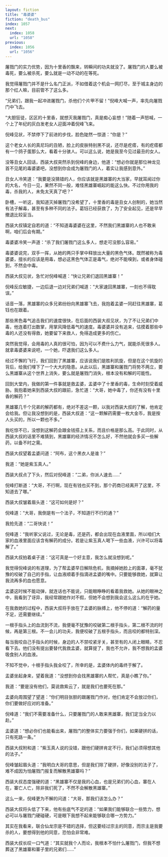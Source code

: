 ```yaml
---
layout: fiction
title: "毒婆婆"
fiction: "death_bus"
index: 1057
next:
  index: 1058
  url: "1058"
previous:
  index: 1056
  url: "1056"
---
```

屠戮门的实力优势，因为十里香的飘来，转瞬间的功夫就没了。屠戮门的人要么被毒死，要么被杀死，要么就是一动不动的在等死。

我觉得屠戮门并不是什么名门正派，不如借着这个机会一网打尽，至于城主身边的那个红人嘛，目前管不了这么多。

“兄弟们，跟我一起冲进屠戮门，杀他们个片甲不留！”倪峰大喊一声，率先向屠戮门中飞去。

“大胆狂徒，区区的十里香，就想灭我屠戮门，真是痴心妄想！”随着一声怒喊，一个上了年纪的灰白发老女人迎面冲着倪峰飞来。

倪峰见状，不禁停下了前进的步伐，脸色陡然一惊道：“你是？”

这个老女人长的真尼玛的丑陋，脸上的皮肤特别黑不说，还尽是疙瘩，有的疙瘩都有一个鸽子蛋那么大，看着十分骇人。可以这么说，她是我至今见过最丑的女人。

没等丑女人回话，西装大叔突然杀到倪峰的身边，他道：“想必你就是那位神龙见首不见尾的毒婆婆吧，没想到你会成为屠戮门的人，着实让我感到意外。”

丑女人冷笑道：“我要是没猜错的人，你应该就是黑雄寨的大当家，早就耳闻过你的大名，今日一见，果然不同一般，难怪黑雄寨崛起的能这么快。不过你用我的毒，杀我的人，未免太天真了吧？”

卧槽，一听这，我知道灭掉屠戮门没希望了，十里香的毒是丑女人创制的，她当然有法子解毒，甚至有多种不同的法子。葛钰已经获救了，为了安全起见，还是早早撤退比较妥当。

西装大叔镇定自若的道：“不知道毒婆婆在这里，不然我们黑雄寨的人也不敢来啊，咱们后会有期。”

毒婆婆冷笑一声道：“杀了我们屠戮门这么多人，想走可没那么容易。”

毒婆婆说完，双手一挥，从她的两只手掌中释放出大量的黑色气体。既然被称为毒婆婆，擅长的应该是用毒，想必这黑色气体正是毒气，绝对不能嗅到，或者身体碰到，不然会中毒。

西装大叔见状，急忙对倪峰喊道：“快让兄弟们退回黑雄寨！”

倪峰反应敏捷，一边后退一边对兄弟们喊道：“大家速回黑雄寨，一刻也不得耽误。”

话音一落，黑雄寨的众多兄弟纷纷向黑雄寨飞去，我抱着孟婆一同赶往黑雄寨，葛钰也在跟着。

那些黑色毒气追击我们的速度很快，在后面的西装大叔见状，为了不让兄弟们中毒，他连着打出数掌，用掌风降低毒气的速度。毒婆婆并没有追来，估摸着那些中毒的人还没有得救，她要留下来救人，免得造成更多的伤亡。

突然我觉得，会用毒的人真的很可怕，因为可以不费什么力气，就能杀死很多人。就拿毒婆婆来说吧，一个她，吓退我们这么多人。

经过不懈的飞行，我们回到了黑雄寨，应该说我们是胜利凯旋，但是在这个凯旋的背后，给我们埋下了一个大大的隐患。从此以后，黑雄寨和屠戮门将势不两立，要么黑雄寨从这个世界上消失，要么就是屠戮门消失，根本没有和解的可能性。

回到大堂内，我做的第一件事就是救孟婆，孟婆中了十里香的毒，生命时刻受着威胁。我抱着她来到西装大叔的跟前，急忙道：“大哥，她中毒了，你还有没有十里香的解药？”

黑雄寨几千个兄弟的解药都有，绝对不差这一颗，以我对西装大叔的了解，他肯定会给我。但让我没想到的是，西装大叔道：“这一颗解药需要一枚大金币，我是按人头买的，所以一颗也不多。”

我吃惊不已，没想到这解药会跟金钱搭上关系，而且价格是那么高。于此同时，从西装大叔的话里不难猜到，黑雄寨的经济情况不怎么好，不然他就会多买一些解药，以备不时之需。

西装大叔望着孟婆问道：“阿布，这个黑衣人是谁？”

我道：“她是紫玉真人。”

西装大叔点了下头，然后对倪峰道：“二弟，你派人速去……”

倪峰打断道：“大哥，不行啊，现在有钱也买不到，那个药商已经离开了这里，不知道去了哪。”

西装大叔皱着眉头道：“这可如何是好？”

倪峰道：“大哥，我倒是有一个法子，不知道行不行的通？”

我抢先道：“二哥快说！”

倪峰道：“我听家父说过，无论是毒，还是药，都会出现在血液里面，所以咱们大家的血液里面应该含有解药的成分。若是让紫玉真人喝下一些血液，兴许可以将毒解了。”

西装大叔拍着桌子道：“这可真是一个好主意，我怎么就没想到呢。”

我觉得倪峰说的有道理，为了帮孟婆早日解除危机，我摘掉她脸上的面罩，毫不犹豫的咬破了自己的手指，让血液顺着手指滴进孟婆的嘴中。只要能够救她，就算让我流再多的血也愿意。

孟婆这时候不能动弹，就连话也不能说，只能眼睁睁的看着我救她。从她的眼神之中，我看到了讶异，我经常跟她作对不假，但她不会想到我会这么这么的在乎她。

在我救她的过程中，西装大叔将手放在了孟婆的脉搏上，他不停的道：“解药的量不足，还需要继续。”

一根手指头上的血流到不流，我便毫不犹豫的咬破第二根手指头，第二根不流的时候，再是第三根。不一会儿的功夫，我便咬破了五根手指头，而且咬的都特别深。

每当我咬自己手指头的时候，身边的人不禁咬紧牙关，甚至有的人闭上眼睛，不忍看下去。他们没有提出要替代我救孟婆，就算提了，我也不允许，我不想我的孟婆吸食别人的血液。

不知不觉中，十根手指头我全咬了，所幸的是，孟婆体内的毒终于解了。

孟婆坐起身来，望着我道：“没想到你会找黑雄寨的人帮忙，真是小瞧了你。”

我道：“要是没有他们，莫说救紫云了，就是我们也要死在那。”

孟婆向周围望了望道：“你们明目张胆的跟屠戮门作对，他们肯定不会放过你们，你们要做好应对的准备。”

倪峰道：“我们不需要准备什么，只要屠戮门的人敢来黑雄寨，我们定当全力以赴。”

孟婆道：“想必你们也能看出来，屠戮门的整体实力要强于你们，如果硬拼的话，只有死路一条。”

西装大叔附和道：“紫玉真人说的没错，跟他们硬拼肯定不行，我们必须得想其他的法子。”

倪峰皱起眉头道：“我明白大哥的意思，但是我们除了硬拼，好像没别的法子了，难不成因为怕屠戮门报复而解散黑雄寨吗？”

西装大叔态度强硬的道：“黑雄寨不仅是我的心血，也是兄弟们的心血，寨在人在，寨亡人亡，除非我们死了，不然不会解散黑雄寨。”

这么一来，倪峰更为不解的问道：“大哥，那我们该怎么办？”

西装大叔将头低了下来，他有些底气不足的道：“如果我们能够联合一些势力，想必可以与屠戮门硬碰硬，可是眼下我想不起来能够联合哪一方势力。”

其实在我看来，联合仙龙宗是不错的选择，但这要经过宗主的同意，而宗主是我要杀的人，要想得到他的同意，恐怕会非常难。

西装大叔长叹一口气道：“其实就我个人而论，我根本不怕什么屠戮门，但我不想葬送了黑雄寨和寨子里的兄弟们……”